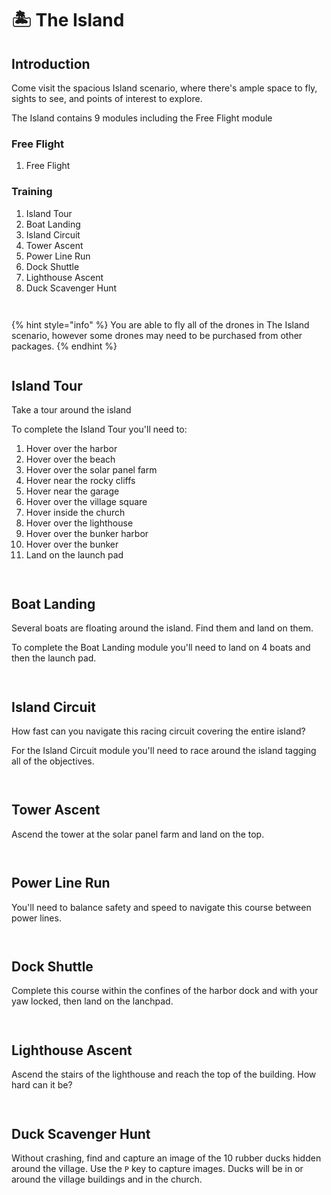 # 🏝️ The Island

## Introduction

Come visit the spacious Island scenario, where there's ample space to fly, sights to see, and points of interest to explore.

The Island contains 9 modules including the Free Flight module

### Free Flight

1. Free Flight

### Training

1. Island Tour
2. Boat Landing
3. Island Circuit
4. Tower Ascent
5. Power Line Run
6. Dock Shuttle
7. Lighthouse Ascent
8. Duck Scavenger Hunt

<figure><img src="../../.gitbook/assets/image (62).png" alt=""><figcaption></figcaption></figure>

<figure><img src="../../.gitbook/assets/image (8) (1).png" alt=""><figcaption></figcaption></figure>

{% hint style="info" %}
You are able to fly all of the drones in The Island scenario, however some drones may need to be purchased from other packages.
{% endhint %}

<figure><img src="../../.gitbook/assets/image (9) (1).png" alt=""><figcaption></figcaption></figure>

## Island Tour

Take a tour around the island

To complete the Island Tour you'll need to:

1. Hover over the harbor
2. Hover over the beach
3. Hover over the solar panel farm
4. Hover near the rocky cliffs
5. Hover near the garage
6. Hover over the village square
7. Hover inside the church
8. Hover over the lighthouse
9. Hover over the bunker harbor
10. Hover over the bunker
11. Land on the launch pad

<figure><img src="../../.gitbook/assets/image (10) (1).png" alt=""><figcaption></figcaption></figure>

<figure><img src="../../.gitbook/assets/image (11) (1).png" alt=""><figcaption></figcaption></figure>

## Boat Landing

Several boats are floating around the island.  Find them and land on them.

To complete the Boat Landing module you'll need to land on 4 boats and then the launch pad.

<figure><img src="../../.gitbook/assets/image (12) (1).png" alt=""><figcaption></figcaption></figure>

<figure><img src="../../.gitbook/assets/image (13) (1).png" alt=""><figcaption></figcaption></figure>

## Island Circuit

How fast can you navigate this racing circuit covering the entire island?

For the Island Circuit module you'll need to race around the island tagging all of the objectives.

<figure><img src="../../.gitbook/assets/image (15) (1).png" alt=""><figcaption></figcaption></figure>

<figure><img src="../../.gitbook/assets/image (14) (1).png" alt=""><figcaption></figcaption></figure>

## Tower Ascent

Ascend the tower at the solar panel farm and land on the top.

<figure><img src="../../.gitbook/assets/image (16) (1).png" alt=""><figcaption></figcaption></figure>

<figure><img src="../../.gitbook/assets/image (17) (1).png" alt=""><figcaption></figcaption></figure>

## Power Line Run

You'll need to balance safety and speed to navigate this course between power lines.

<figure><img src="../../.gitbook/assets/image (18) (1).png" alt=""><figcaption></figcaption></figure>

<figure><img src="../../.gitbook/assets/image (19).png" alt=""><figcaption></figcaption></figure>

## Dock Shuttle

Complete this course within the confines of the harbor dock and with your yaw locked, then land on the lanchpad.

<figure><img src="../../.gitbook/assets/image (20).png" alt=""><figcaption></figcaption></figure>

<figure><img src="../../.gitbook/assets/image (21).png" alt=""><figcaption></figcaption></figure>

## Lighthouse Ascent

Ascend the stairs of the lighthouse and reach the top of the building.  How hard can it be?

<figure><img src="../../.gitbook/assets/image (22).png" alt=""><figcaption></figcaption></figure>

<figure><img src="../../.gitbook/assets/image (23).png" alt=""><figcaption></figcaption></figure>

## Duck Scavenger Hunt

Without crashing, find and capture an image of the 10 rubber ducks hidden around the village. Use the `P` key to capture images.  Ducks will be in or around the village buildings and in the church.

<figure><img src="../../.gitbook/assets/image (25).png" alt=""><figcaption></figcaption></figure>
